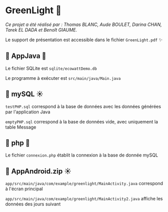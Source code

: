 # GreenLight 🚦
*Ce projet a été réalisé par : Thomas BLANC, Aude BOULET, Darina CHAN, Tarek EL DADA et Benoît GIAUME.*

Le support de présentation est accessible dans le fichier `GreenLight.pdf` ✨

## 📁 AppJava 🌱

Le fichier SQLite est `sqlite/ecowattDemo.db`

Le programme à exécuter est `src/main/java/Main.java`

## 📁 mySQL ☀️

`testPHP.sql` correspond à la base de données avec les données générées par l'application Java

`emptyPHP.sql` correspond à la base de données vide, avec uniquement la table Message

## 📁 php 🌱
Le fichier `connexion.php` établit la connexion à la base de donnée mySQL

## 📄 AppAndroid.zip ☀️
`app/src/main/java/com/example/greenlight/MainActivity.java` correspond à l'écran principal

`app/src/main/java/com/example/greenlight/MainActivity2.java` affiche les données des jours suivant
